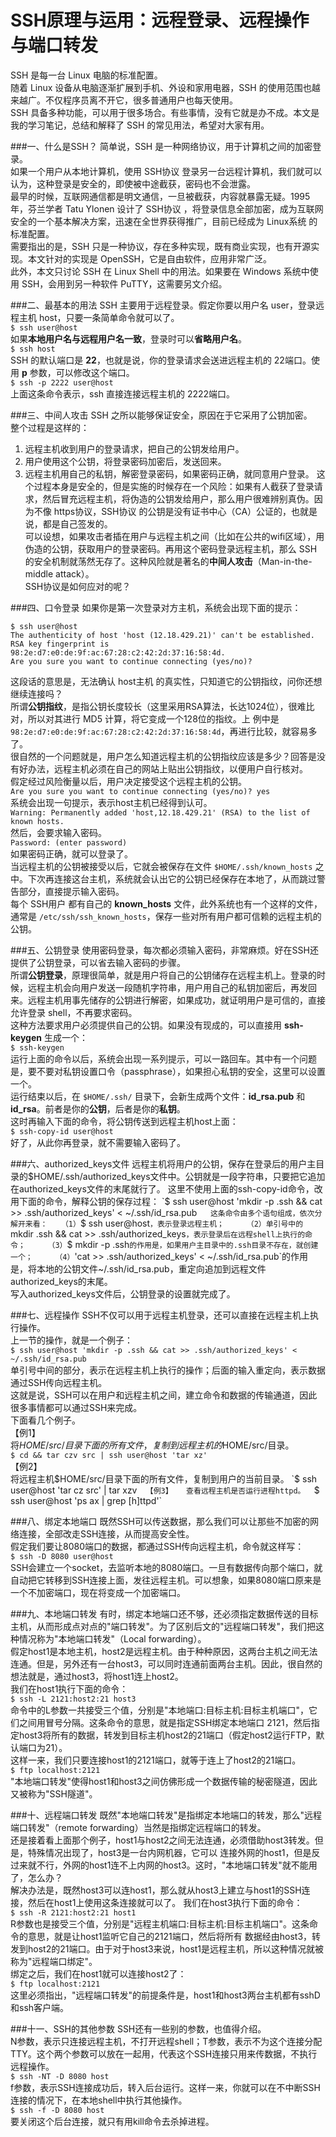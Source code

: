 # SSH原理与运用：远程登录、远程操作与端口转发

SSH 是每一台 Linux 电脑的标准配置。  
随着 Linux 设备从电脑逐渐扩展到手机、外设和家用电器，SSH 的使用范围也越来越广。不仅程序员离不开它，很多普通用户也每天使用。  
SSH 具备多种功能，可以用于很多场合。有些事情，没有它就是办不成。本文是我的学习笔记，总结和解释了 SSH 的常见用法，希望对大家有用。  

###一、什么是SSH？
简单说，SSH 是一种网络协议，用于计算机之间的加密登录。  
如果一个用户从本地计算机，使用 SSH协议 登录另一台远程计算机，我们就可以认为，这种登录是安全的，即使被中途截获，密码也不会泄露。  
最早的时候，互联网通信都是明文通信，一旦被截获，内容就暴露无疑。1995年，芬兰学者 Tatu Ylonen 设计了 SSH协议 ，将登录信息全部加密，成为互联网安全的一个基本解决方案，迅速在全世界获得推广，目前已经成为 Linux系统 的标准配置。  
需要指出的是，SSH 只是一种协议，存在多种实现，既有商业实现，也有开源实现。本文针对的实现是 OpenSSH，它是自由软件，应用非常广泛。  
此外，本文只讨论 SSH 在 Linux Shell 中的用法。如果要在 Windows 系统中使用 SSH，会用到另一种软件 PuTTY，这需要另文介绍。  

###二、最基本的用法
SSH 主要用于远程登录。假定你要以用户名 user，登录远程主机 host，只要一条简单命令就可以了。    
    `$ ssh user@host`  
如果**本地用户名与远程用户名一致**，登录时可以**省略用户名**。    
    `$ ssh host`  
SSH 的默认端口是 **22**，也就是说，你的登录请求会送进远程主机的 22端口。使用 **p** 参数，可以修改这个端口。  
    `$ ssh -p 2222 user@host`  
上面这条命令表示，ssh 直接连接远程主机的 2222端口。  

###三、中间人攻击
SSH 之所以能够保证安全，原因在于它采用了公钥加密。  
整个过程是这样的：  
1. 远程主机收到用户的登录请求，把自己的公钥发给用户。
2. 用户使用这个公钥，将登录密码加密后，发送回来。
3. 远程主机用自己的私钥，解密登录密码，如果密码正确，就同意用户登录。
这个过程本身是安全的，但是实施的时候存在一个风险：如果有人截获了登录请求，然后冒充远程主机，将伪造的公钥发给用户，那么用户很难辨别真伪。因为不像 https协议，SSH协议 的公钥是没有证书中心（CA）公证的，也就是说，都是自己签发的。  
可以设想，如果攻击者插在用户与远程主机之间（比如在公共的wifi区域），用伪造的公钥，获取用户的登录密码。再用这个密码登录远程主机，那么 SSH 的安全机制就荡然无存了。这种风险就是著名的**中间人攻击**（Man-in-the-middle attack）。   
SSH协议是如何应对的呢？   

###四、口令登录
如果你是第一次登录对方主机，系统会出现下面的提示：  
```shell
$ ssh user@host
The authenticity of host 'host (12.18.429.21)' can't be established.
RSA key fingerprint is 98:2e:d7:e0:de:9f:ac:67:28:c2:42:2d:37:16:58:4d.
Are you sure you want to continue connecting (yes/no)?
```
这段话的意思是，无法确认 host主机 的真实性，只知道它的公钥指纹，问你还想继续连接吗？   
所谓**公钥指纹**，是指公钥长度较长（这里采用RSA算法，长达1024位），很难比对，所以对其进行 MD5 计算，将它变成一个128位的指纹。上 例中是 `98:2e:d7:e0:de:9f:ac:67:28:c2:42:2d:37:16:58:4d`，再进行比较，就容易多了。  
很自然的一个问题就是，用户怎么知道远程主机的公钥指纹应该是多少？回答是没有好办法，远程主机必须在自己的网站上贴出公钥指纹，以便用户自行核对。  
假定经过风险衡量以后，用户决定接受这个远程主机的公钥。  
    `Are you sure you want to continue connecting (yes/no)? yes`  
系统会出现一句提示，表示host主机已经得到认可。  
    `Warning: Permanently added 'host,12.18.429.21' (RSA) to the list of known hosts.`  
然后，会要求输入密码。  
    `Password: (enter password)`  
如果密码正确，就可以登录了。  
当远程主机的公钥被接受以后，它就会被保存在文件 `$HOME/.ssh/known_hosts` 之中。下次再连接这台主机，系统就会认出它的公钥已经保存在本地了，从而跳过警告部分，直接提示输入密码。  
每个 SSH用户 都有自己的 **known_hosts** 文件，此外系统也有一个这样的文件，通常是 `/etc/ssh/ssh_known_hosts`，保存一些对所有用户都可信赖的远程主机的公钥。  

###五、公钥登录
使用密码登录，每次都必须输入密码，非常麻烦。好在SSH还提供了公钥登录，可以省去输入密码的步骤。  
所谓**公钥登录**，原理很简单，就是用户将自己的公钥储存在远程主机上。登录的时候，远程主机会向用户发送一段随机字符串，用户用自己的私钥加密后，再发回来。远程主机用事先储存的公钥进行解密，如果成功，就证明用户是可信的，直接允许登录 shell，不再要求密码。  
这种方法要求用户必须提供自己的公钥。如果没有现成的，可以直接用 **ssh-keygen** 生成一个：  
    `$ ssh-keygen`  
运行上面的命令以后，系统会出现一系列提示，可以一路回车。其中有一个问题是，要不要对私钥设置口令（passphrase），如果担心私钥的安全，这里可以设置一个。  
运行结束以后，在 `$HOME/.ssh/` 目录下，会新生成两个文件：**id_rsa.pub** 和 **id_rsa**。前者是你的**公钥**，后者是你的**私钥**。  
这时再输入下面的命令，将公钥传送到远程主机host上面：  
    `$ ssh-copy-id user@host`  
好了，从此你再登录，就不需要输入密码了。   

###六、authorized_keys文件
远程主机将用户的公钥，保存在登录后的用户主目录的$HOME/.ssh/authorized_keys文件中。公钥就是一段字符串，只要把它追加在authorized_keys文件的末尾就行了。   
这里不使用上面的ssh-copy-id命令，改用下面的命令，解释公钥的保存过程：  
  `$ ssh user@host 'mkdir -p .ssh && cat >> .ssh/authorized_keys' < ~/.ssh/id_rsa.pub`  
这条命令由多个语句组成，依次分解开来看：  
（1）`$ ssh user@host`，表示登录远程主机；    
（2）单引号中的`mkdir .ssh && cat >> .ssh/authorized_keys`，表示登录后在远程shell上执行的命令；    
（3）`$ mkdir -p .ssh`的作用是，如果用户主目录中的.ssh目录不存在，就创建一个；    
（4）`'cat >> .ssh/authorized_keys' < ~/.ssh/id_rsa.pub`的作用是，将本地的公钥文件~/.ssh/id_rsa.pub，重定向追加到远程文件 authorized_keys的末尾。    
写入authorized_keys文件后，公钥登录的设置就完成了。  

###七、远程操作
SSH不仅可以用于远程主机登录，还可以直接在远程主机上执行操作。  
上一节的操作，就是一个例子：  
  `$ ssh user@host 'mkdir -p .ssh && cat >> .ssh/authorized_keys' < ~/.ssh/id_rsa.pub`  
单引号中间的部分，表示在远程主机上执行的操作；后面的输入重定向，表示数据通过SSH传向远程主机。  
这就是说，SSH可以在用户和远程主机之间，建立命令和数据的传输通道，因此很多事情都可以通过SSH来完成。  
下面看几个例子。  
【例1】  
将$HOME/src/目录下面的所有文件，复制到远程主机的$HOME/src/目录。  
  `$ cd && tar czv src | ssh user@host 'tar xz'`  
【例2】  
将远程主机$HOME/src/目录下面的所有文件，复制到用户的当前目录。  
  `$ ssh user@host 'tar cz src' | tar xzv`  
【例3】  
查看远程主机是否运行进程httpd。  
  `$ ssh user@host 'ps ax | grep [h]ttpd'`  

###八、绑定本地端口
既然SSH可以传送数据，那么我们可以让那些不加密的网络连接，全部改走SSH连接，从而提高安全性。  
假定我们要让8080端口的数据，都通过SSH传向远程主机，命令就这样写：  
  `$ ssh -D 8080 user@host`  
SSH会建立一个socket，去监听本地的8080端口。一旦有数据传向那个端口，就自动把它转移到SSH连接上面，发往远程主机。可以想象，如果8080端口原来是一个不加密端口，现在将变成一个加密端口。  

###九、本地端口转发
有时，绑定本地端口还不够，还必须指定数据传送的目标主机，从而形成点对点的"端口转发"。为了区别后文的"远程端口转发"，我们把这种情况称为"本地端口转发"（Local forwarding）。  
假定host1是本地主机，host2是远程主机。由于种种原因，这两台主机之间无法连通。但是，另外还有一台host3，可以同时连通前面两台主机。因此，很自然的想法就是，通过host3，将host1连上host2。  
我们在host1执行下面的命令：  
  `$ ssh -L 2121:host2:21 host3`  
命令中的L参数一共接受三个值，分别是"本地端口:目标主机:目标主机端口"，它们之间用冒号分隔。这条命令的意思，就是指定SSH绑定本地端口 2121，然后指定host3将所有的数据，转发到目标主机host2的21端口（假定host2运行FTP，默认端口为21）。  
这样一来，我们只要连接host1的2121端口，就等于连上了host2的21端口。  
  `$ ftp localhost:2121`  
"本地端口转发"使得host1和host3之间仿佛形成一个数据传输的秘密隧道，因此又被称为"SSH隧道"。

###十、远程端口转发
既然"本地端口转发"是指绑定本地端口的转发，那么"远程端口转发"（remote forwarding）当然是指绑定远程端口的转发。  
还是接着看上面那个例子，host1与host2之间无法连通，必须借助host3转发。但是，特殊情况出现了，host3是一台内网机器，它可以 连接外网的host1，但是反过来就不行，外网的host1连不上内网的host3。这时，"本地端口转发"就不能用了，怎么办？  
解决办法是，既然host3可以连host1，那么就从host3上建立与host1的SSH连接，然后在host1上使用这条连接就可以了。
我们在host3执行下面的命令：  
  `$ ssh -R 2121:host2:21 host1`  
R参数也是接受三个值，分别是"远程主机端口:目标主机:目标主机端口"。这条命令的意思，就是让host1监听它自己的2121端口，然后将所有 数据经由host3，转发到host2的21端口。由于对于host3来说，host1是远程主机，所以这种情况就被称为"远程端口绑定"。  
绑定之后，我们在host1就可以连接host2了：  
  `$ ftp localhost:2121`  
这里必须指出，"远程端口转发"的前提条件是，host1和host3两台主机都有sshD和ssh客户端。

###十一、SSH的其他参数
SSH还有一些别的参数，也值得介绍。  
N参数，表示只连接远程主机，不打开远程shell；T参数，表示不为这个连接分配TTY。这个两个参数可以放在一起用，代表这个SSH连接只用来传数据，不执行远程操作。  
  `$ ssh -NT -D 8080 host`  
f参数，表示SSH连接成功后，转入后台运行。这样一来，你就可以在不中断SSH连接的情况下，在本地shell中执行其他操作。  
  `$ ssh -f -D 8080 host`  
要关闭这个后台连接，就只有用kill命令去杀掉进程。  

